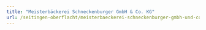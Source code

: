 ```yaml
---
title: "Meisterbäckerei Schneckenburger GmbH & Co. KG"
url: /seitingen-oberflacht/meisterbaeckerei-schneckenburger-gmbh-und-co-kg/
---
```

